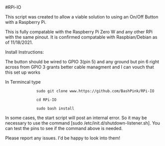 #RPi-IO

This script was created to allow a viable solution to using an On/Off Button with a Raspberry Pi. 

This is fully compatable with the Raspberry Pi Zero W and any other RPi with the same pinout. 
It is confirmed compatable with Raspbian/Debian as of 11/18/2021. 



Install Instructions:

The button should be wired to GPIO 3(pin 5) and any ground but pin 6 right across from GPIO 3 grants better 
cable managment and I can vouch that this set up works

In Termincal type 

                  sudo git clone www.https://github.com/BashPink/RPi-IO

                  cd RPi-IO
                  
                  sudo bash install
                             
In some cases, the start script will post an internal error. So it may be necessary to use the command [sudo /etc/init.d/shutdown-listener.sh].
You can test the pins to see if the command above is needed. 

Please report any issues. I'd be happy to look into them!
